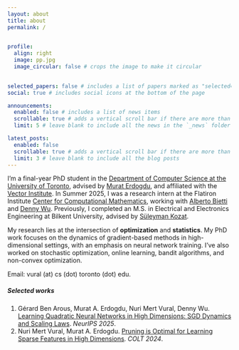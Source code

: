 ```yaml
---
layout: about
title: about
permalink: /
 

profile:
  align: right
  image: pp.jpg
  image_circular: false # crops the image to make it circular
                      

selected_papers: false # includes a list of papers marked as "selected={true}"
social: true # includes social icons at the bottom of the page

announcements:
  enabled: false # includes a list of news items
  scrollable: true # adds a vertical scroll bar if there are more than 3 news items
  limit: 5 # leave blank to include all the news in the `_news` folder

latest_posts:
  enabled: false
  scrollable: true # adds a vertical scroll bar if there are more than 3 new posts items
  limit: 3 # leave blank to include all the blog posts
---
```


I’m a final-year PhD student in the [Department of Computer Science at the University of Toronto](https://web.cs.toronto.edu), advised by [Murat Erdogdu](http://www.cs.toronto.edu/~erdogdu/), and affiliated with the [Vector Institute](https://vectorinstitute.ai).  In Summer 2025, I was a research intern at the Flatiron Institute [Center for Computational Mathematics](https://www.simonsfoundation.org/flatiron/center-for-computational-mathematics/), working with [Alberto Bietti](https://alberto.bietti.me) and [Denny Wu](https://dennywu1.github.io/index.html). Previously, I completed an M.S. in Electrical and Electronics Engineering at Bilkent University, advised by [Süleyman Kozat](https://kilyos.ee.bilkent.edu.tr/~kozat/). 

My research lies at the intersection of **optimization** and **statistics**. My PhD work focuses on the dynamics of gradient-based methods in high-dimensional settings, with an emphasis on neural network training. I’ve also worked on stochastic optimization, online learning, bandit algorithms, and non-convex optimization.

Email: vural (at) cs (dot) toronto (dot) edu.

##### Selected works
1. Gérard Ben Arous, Murat A. Erdogdu, Nuri Mert Vural, Denny Wu. [Learning Quadratic Neural Networks in High Dimensions: SGD Dynamics and Scaling Laws](https://arxiv.org/abs/2508.03688). *NeurIPS 2025*.  
2. Nuri Mert Vural, Murat A. Erdogdu.  [Pruning is Optimal for Learning Sparse Features in High Dimensions](https://arxiv.org/abs/2406.08658). *COLT 2024*.

